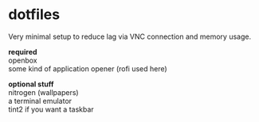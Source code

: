 # dotfiles  
Very minimal setup to reduce lag via VNC connection and memory usage.  

**required**  
openbox  
some kind of application opener (rofi used here)  

**optional stuff**  
nitrogen (wallpapers)  
a terminal emulator  
tint2 if you want a taskbar  
